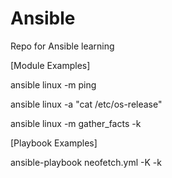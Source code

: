 # Ansible
Repo for Ansible learning

[Module Examples]

ansible linux -m ping

ansible linux -a "cat /etc/os-release"

ansible linux -m gather_facts -k


[Playbook Examples]

ansible-playbook neofetch.yml -K -k

